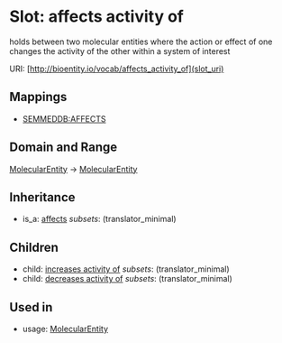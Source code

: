 # Slot: affects activity of


holds between two molecular entities where the action or effect of one changes the activity of the other within a system of interest

URI: [http://bioentity.io/vocab/affects_activity_of](slot_uri)
## Mappings

 * [SEMMEDDB:AFFECTS](http://purl.obolibrary.org/obo/SEMMEDDB_AFFECTS)
## Domain and Range

[MolecularEntity](MolecularEntity.md) -> [MolecularEntity](MolecularEntity.md)
## Inheritance

 *  is_a: [affects](affects.md) *subsets*: (translator_minimal)
## Children

 *  child: [increases activity of](increases_activity_of.md) *subsets*: (translator_minimal)
 *  child: [decreases activity of](decreases_activity_of.md) *subsets*: (translator_minimal)
## Used in

 *  usage: [MolecularEntity](MolecularEntity.md)
